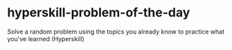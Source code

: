 # hyperskill-problem-of-the-day
Solve a random problem using the topics you already know to practice what you've learned (Hyperskill)
